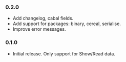 ### 0.2.0

* Add changelog, cabal fields.
* Add support for packages: binary, cereal, serialise.
* Improve error messages.

### 0.1.0

* Initial release. Only support for Show/Read data.
